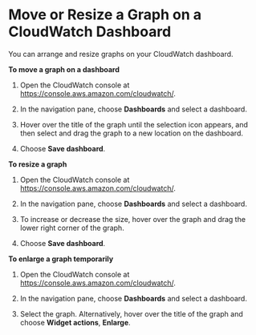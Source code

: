 # Move or Resize a Graph on a CloudWatch Dashboard<a name="move_resize_graph_dashboard"></a>

You can arrange and resize graphs on your CloudWatch dashboard\.

**To move a graph on a dashboard**

1. Open the CloudWatch console at [https://console\.aws\.amazon\.com/cloudwatch/](https://console.aws.amazon.com/cloudwatch/)\.

1. In the navigation pane, choose **Dashboards** and select a dashboard\.

1. Hover over the title of the graph until the selection icon appears, and then select and drag the graph to a new location on the dashboard\.

1. Choose **Save dashboard**\.

**To resize a graph**

1. Open the CloudWatch console at [https://console\.aws\.amazon\.com/cloudwatch/](https://console.aws.amazon.com/cloudwatch/)\.

1. In the navigation pane, choose **Dashboards** and select a dashboard\.

1. To increase or decrease the size, hover over the graph and drag the lower right corner of the graph\.

1. Choose **Save dashboard**\.

**To enlarge a graph temporarily**

1. Open the CloudWatch console at [https://console\.aws\.amazon\.com/cloudwatch/](https://console.aws.amazon.com/cloudwatch/)\.

1. In the navigation pane, choose **Dashboards** and select a dashboard\.

1. Select the graph\. Alternatively, hover over the title of the graph and choose **Widget actions**, **Enlarge**\.